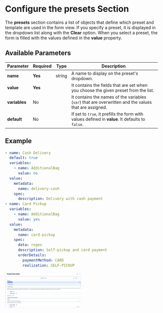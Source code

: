 # Configure the presets Section

The **presets** section contains a list of objects that define which preset and template are used in the form view. If you specify a preset, it is displayed in the dropdown list along with the **Clear** option. When you select a preset, the form is filled with the values defined in the **value** property.

## Available Parameters

| Parameter     | Required | Type   | Description                                                                                             |
| ------------- | -------- | ------ | ------------------------------------------------------------------------------------------------------- |
| **name**      | **Yes**  | string | A name to display on the preset's dropdown.                                                             |
| **value**     | **Yes**  |        | It contains the fields that are set when you choose the given preset from the list.                     |
| **variables** | No       |        | It contains the names of the variables (`var`) that are overwritten and the values ​​that are assigned. |
| **default**   | No       |        | If set to `true`, it prefills the form with values defined in **value**. It defaults to `false`.        |

## Example

```yaml
- name: Cash Delivery
  default: true
  variables:
    - name: AdditionalBag
      value: no
  value:
    metadata:
      name: delivery-cash
    spec:
      description: Delivery with cash payment
- name: Card Pickup
  variables:
    - name: AdditionalBag
      value: yes
  value:
    metadata:
      name: card-pickup
    spec:
      data: regex
      description: Self-pickup and card payment
      orderDetails:
        paymentMethod: CARD
        realization: SELF-PICKUP
```

<img src="./assets/Presets.png" alt="Example of a preset" width="50%">
